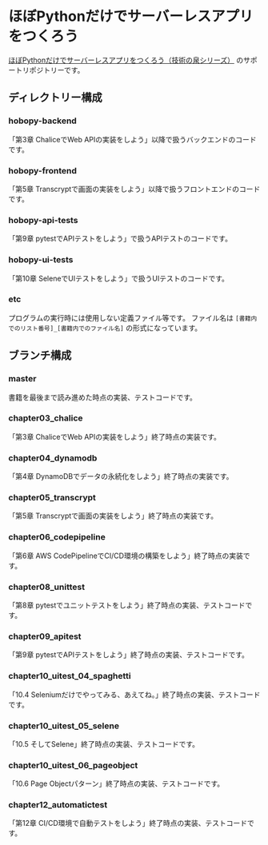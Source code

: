# ほぼPythonだけでサーバーレスアプリをつくろう

[ほぼPythonだけでサーバーレスアプリをつくろう（技術の泉シリーズ）](https://nextpublishing.jp/book/10940.html) のサポートリポジトリーです。

## ディレクトリー構成

### hobopy-backend

「第3章 ChaliceでWeb APIの実装をしよう」以降で扱うバックエンドのコードです。

### hobopy-frontend

「第5章 Transcryptで画面の実装をしよう」以降で扱うフロントエンドのコードです。

### hobopy-api-tests

「第9章 pytestでAPIテストをしよう」で扱うAPIテストのコードです。

### hobopy-ui-tests

「第10章 SeleneでUIテストをしよう」で扱うUIテストのコードです。

### etc

プログラムの実行時には使用しない定義ファイル等です。
ファイル名は `[書籍内でのリスト番号]_[書籍内でのファイル名]` の形式になっています。

## ブランチ構成

### master

書籍を最後まで読み進めた時点の実装、テストコードです。

### chapter03_chalice

「第3章 ChaliceでWeb APIの実装をしよう」終了時点の実装です。

### chapter04_dynamodb

「第4章 DynamoDBでデータの永続化をしよう」終了時点の実装です。

### chapter05_transcrypt

「第5章 Transcryptで画面の実装をしよう」終了時点の実装です。

### chapter06_codepipeline

「第6章 AWS CodePipelineでCI/CD環境の構築をしよう」終了時点の実装です。

### chapter08_unittest

「第8章 pytestでユニットテストをしよう」終了時点の実装、テストコードです。

### chapter09_apitest

「第9章 pytestでAPIテストをしよう」終了時点の実装、テストコードです。

### chapter10_uitest_04_spaghetti

「10.4 Seleniumだけでやってみる、あえてね。」終了時点の実装、テストコードです。

### chapter10_uitest_05_selene

「10.5 そしてSelene」終了時点の実装、テストコードです。

### chapter10_uitest_06_pageobject

「10.6 Page Objectパターン」終了時点の実装、テストコードです。

### chapter12_automatictest

「第12章 CI/CD環境で自動テストをしよう」終了時点の実装、テストコードです。
